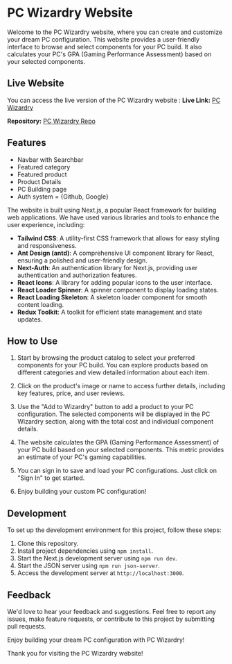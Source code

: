 # PC Wizardry Website

Welcome to the PC Wizardry website, where you can create and customize your dream PC configuration. This website provides a user-friendly interface to browse and select components for your PC build. It also calculates your PC's GPA (Gaming Performance Assessment) based on your selected components.

## Live Website

You can access the live version of the PC Wizardry website :
**Live Link:** [PC Wizardry](https://pc-wizardry.vercel.app/)

**Repository:** [PC Wizardry Repo](https://github.com/mithulix/Pc-Wizardry)


## Features
 - Navbar with Searchbar
 - Featured category
 - Featured product
 - Product Details
 - PC Building page
 - Auth system = {Github, Google}

The  website is built using Next.js, a popular React framework for building web applications. We have used various libraries and tools to enhance the user experience, including:

- **Tailwind CSS**: A utility-first CSS framework that allows for easy styling and responsiveness.
- **Ant Design (antd)**: A comprehensive UI component library for React, ensuring a polished and user-friendly design.
- **Next-Auth**: An authentication library for Next.js, providing user authentication and authorization features.
- **React Icons**: A library for adding popular icons to the user interface.
- **React Loader Spinner**: A spinner component to display loading states.
- **React Loading Skeleton**: A skeleton loader component for smooth content loading.
- **Redux Toolkit**: A toolkit for efficient state management and state updates.


## How to Use

1. Start by browsing the product catalog to select your preferred components for your PC build. You can explore products based on different categories and view detailed information about each item.

2. Click on the product's image or name to access further details, including key features, price, and user reviews.

3. Use the "Add to Wizardry" button to add a product to your PC configuration. The selected components will be displayed in the PC Wizardry section, along with the total cost and individual component details.

4. The website calculates the GPA (Gaming Performance Assessment) of your PC build based on your selected components. This metric provides an estimate of your PC's gaming capabilities.

5. You can sign in to save and load your PC configurations. Just click on "Sign In" to get started.

6. Enjoy building your custom PC configuration!

## Development

To set up the development environment for this project, follow these steps:

1. Clone this repository.
2. Install project dependencies using `npm install`.
3. Start the Next.js development server using `npm run dev`.
4. Start the JSON server using `npm run json-server`.
5. Access the development server at `http://localhost:3000`.

## Feedback

We'd love to hear your feedback and suggestions. Feel free to report any issues, make feature requests, or contribute to this project by submitting pull requests.

Enjoy building your dream PC configuration with PC Wizardry!

Thank you for visiting the PC Wizardry website!
